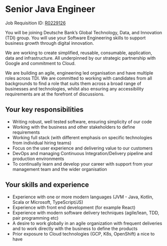 # Senior Java Engineer
Job Requisition ID: [R0229126](https://db.wd3.myworkdayjobs.com/en-US/DBWebsite/job/Senior-Java-Engineer_R0229126)

You will be joining Deutsche Bank’s Global Technology, Data, and Innovation (TDI) group. You will use your Software Engineering skills to support business growth through digital innovation.

We are working to create simplified, reusable, consumable, application, data and infrastructure. All underpinned by our strategic partnership with Google and commitment to Cloud.

We are building an agile, engineering led organisation and have multiple roles across TDI. We are committed to working with candidates from all backgrounds to find a role that suits them across a broad range of businesses and technologies, whilst also ensuring any accessibility requirements are at the forefront of discussions.

## Your key responsibilities
- Writing robust, well tested software, ensuring simplicity of our code
- Working with the business and other stakeholders to define requirements
- Working full stack (with different emphasis on specific technologies from individual hiring teams)
- Focus on the user experience and delivering value to our customers
- DevOps and managing Continuous Integration/Delivery pipeline and production environments
- To continually learn and develop your career with support from your management team and the wider organisation

## Your skills and experience
- Experience with one or more modern languages (JVM - Java, Kotlin, Scala or Microsoft, TypeScript/JS)
- Experience with front end development (for example React)
- Experience with modern software delivery techniques (agile/lean, TDD, pair programming etc)
- A desire to work globally in an agile organization with frequent deliveries and to work directly with the business to define the products
- Prior exposure to Cloud technologies (GCP, K8s, OpenShift) a nice to have